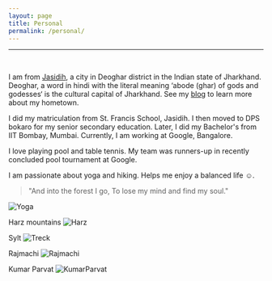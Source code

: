 ```yaml
---
layout: page
title: Personal
permalink: /personal/
---
```

****
<br>

I am from [Jasidih](https://en.wikipedia.org/wiki/Jasidih), a city in Deoghar district in the Indian state of Jharkhand. Deoghar, a word in hindi with the literal meaning ‘abode (ghar) of gods and godesses‘ is the cultural capital of Jharkhand. See my [blog](https://adityakumarakash.wordpress.com/2013/01/22/a-picturesque-of-my-home-town/) to learn more about my hometown.

I did my matriculation from St. Francis School, Jasidih. I then moved to DPS bokaro for my senior secondary education. Later, I did my Bachelor's from IIT Bombay, Mumbai. Currently, I am working at Google, Bangalore.

I love playing pool and table tennis. My team was runners-up in recently concluded pool tournament at Google. 

I am passionate about yoga and hiking. Helps me enjoy a balanced life :relaxed:.
> "And into the forest I go,
> To lose my mind and find my soul."

![Yoga](https://adityakumarakash.github.io/img/headstand.jpg)

Harz mountains
![Harz](https://adityakumarakash.github.io/img/Harz.JPG)

Sylt
![Treck](https://adityakumarakash.github.io/img/Sylt.JPG)

Rajmachi
![Rajmachi](https://adityakumarakash.github.io/img/Rajmachi.jpg)

Kumar Parvat
![KumarParvat](https://adityakumarakash.github.io/img/krparvat.JPG)
